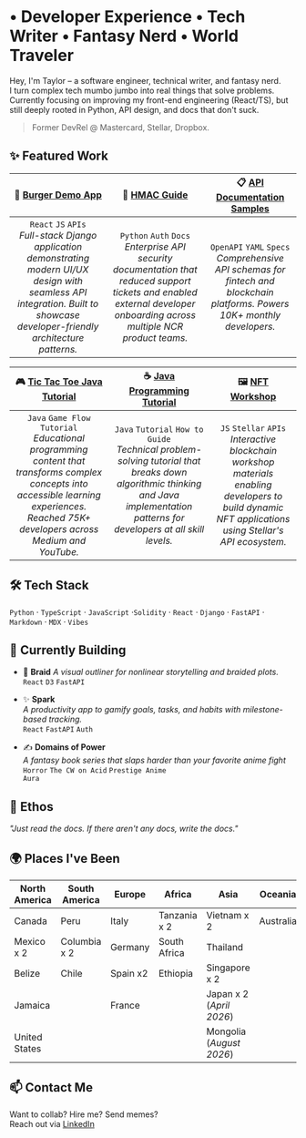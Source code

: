 # • Developer Experience • Tech Writer • Fantasy Nerd • World Traveler

Hey, I'm Taylor – a software engineer, technical writer, and fantasy nerd. <br>
I turn complex tech mumbo jumbo into real things that solve problems. <br>
Currently focusing on improving my front-end engineering (React/TS), but still deeply rooted in Python, API design, and docs that don't suck.

> Former DevRel @ Mastercard, Stellar, Dropbox.

## ✨ Featured Work

|🍔 <a href="https://burgersdemo.ncrcloud.com/Peachtree-Burger/">Burger Demo App</a>| 🧾 <a href="https://taylor-mcneil.github.io/technical-writing-portfolio/hmac-guide/">HMAC Guide</a>| 📋 <a href="https://taylor-mcneil.github.io/technical-writing-portfolio/api-docs/">API Documentation Samples</a>|
|:---:|:---:|:---:|
|<code>React</code> <code>JS</code> <code>APIs</code><br><em>Full-stack Django application demonstrating modern UI/UX design with seamless API integration. Built to showcase developer-friendly architecture patterns.</em> | <code>Python</code> <code>Auth</code> <code>Docs</code><br> <em>Enterprise API security documentation that reduced support tickets and enabled external developer onboarding across multiple NCR product teams.</em>|<code>OpenAPI</code> <code>YAML</code> <code>Specs</code><br><em>Comprehensive API schemas for fintech and blockchain platforms. Powers 10K+ monthly developers.</em>|

|🎮 <a href="https://taylor-mcneil.github.io/technical-writing-portfolio/java-tutorial/">Tic Tac Toe Java Tutorial</a>|☕ <a href="https://www.youtube.com/watch?v=eUJDmLEVtjU&ab_channel=ThatDevTaylorGames">Java Programming Tutorial</a>|🖼️ <a href="https://github.com/Taylor-McNeil/nft-stellar-buzz">NFT Workshop</a>|
|:---:|:---:|:---:|
|<code>Java</code> <code>Game Flow</code> <code>Tutorial</code> <br> <em>Educational programming content that transforms complex concepts into accessible learning experiences. Reached 75K+ developers across Medium and YouTube.</em>|<code>Java</code> <code>Tutorial</code> <code>How to Guide</code><br><em>Technical problem-solving tutorial that breaks down algorithmic thinking and Java implementation patterns for developers at all skill levels.</em>|<code>JS</code> <code>Stellar</code> <code>APIs</code><br> <em>Interactive blockchain workshop materials enabling developers to build dynamic NFT applications using Stellar's API ecosystem.</em>|

## 🛠 Tech Stack

`Python` · `TypeScript` · `JavaScript` ·`Solidity` · `React` · `Django` · `FastAPI` · `Markdown` · `MDX` · `Vibes`  

## 🧠 Currently Building

- 🧵 **Braid** 
  *A visual outliner for nonlinear storytelling and braided plots.*  
  <code>React</code> <code>D3</code> <code>FastAPI</code>

- ✨ **Spark**  
  *A productivity app to gamify goals, tasks, and habits with milestone-based tracking.*  
  <code>React</code> <code>FastAPI</code> <code>Auth</code>

- ✍️ **Domains of Power**  
  *A fantasy book series that slaps harder than your favorite anime fight*  
  <code>Horror</code> <code>The CW on Acid</code> <code>Prestige Anime Aura</code>

## 🧃 Ethos

_"Just read the docs. If there aren't any docs, write the docs."_

## 🌍 Places I've Been

| North America | South America | Europe   | Africa       | Asia          | Oceania   | Antarctica |
|---------------|---------------|----------|--------------|---------------|-----------|-----------|
| Canada        | Peru          | Italy    | Tanzania x 2 | Vietnam x 2   | Australia | (*December 2026*) |
| Mexico x 2    | Columbia x 2  | Germany  | South Africa | Thailand      |           |            |
| Belize        | Chile         | Spain x2 | Ethiopia     | Singapore x 2 |           |            |
| Jamaica       |               | France   |              | Japan x 2 (*April 2026*) |           |            |
| United States |               |          |              | Mongolia (*August 2026*) |           |            |

## 📫 Contact Me

Want to collab? Hire me? Send memes?  
Reach out via [LinkedIn](https://www.linkedin.com/in/taylormcneil)
